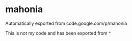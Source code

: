 # mahonia
Automatically exported from code.google.com/p/mahonia


This is not my code and has been exported from ^
